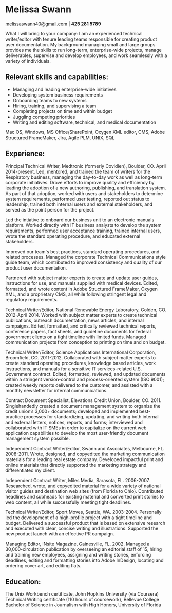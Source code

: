 # Melissa Swann
melissaswann40@gmail.com | **425 281 5789**

What I will bring to your company:
I am an experienced technical writer/editor with tenure leading teams responsible for creating product user documentation. My background managing small and large groups provides me the skills to run long-term, enterprise-wide projects, manage deliverables, supervise and develop employees, and work seamlessly with a variety of individuals.

## Relevant skills and capabilities:
- Managing and leading enterprise-wide initiatives
- Developing system business requirements
- Onboarding teams to new systems
- Hiring, training, and supervising a team
- Completing projects on time and within budget
- Juggling competing priorities
- Writing and editing software, technical, and medical documentation

Mac OS, Windows, MS Office/SharePoint, Oxygen XML editor, CMS, Adobe Structured FrameMaker, Jira, Agile PLM, UNIX, SQL

## Experience:
Principal Technical Writer, Medtronic (formerly Covidien), Boulder, CO. April 2014-present. Led, mentored, and trained the team of writers for the Respiratory business, managing the day-to-day work as well as long-term corporate initiatives. Drove efforts to improve quality and efficiency by leading the adoption of a new authoring, publishing, and translation system. As part of that adoption, worked with users and stakeholders to determine system requirements, performed user testing, reported out status to leadership, trained both internal users and external stakeholders, and served as the point person for the project. 

Led the intiative to onboard our business unit to an electronic manuals platform. Worked directly with IT business analysts to develop the system requirements, performed user acceptance training, trained internal users, wrote the standard operating procedure, and educated external stakeholders. 

Improved our team's best practices, standard operating procedures, and related processes. Managed the corporate Technical Communications style guide team, which contributed to improved consistency and quality of our product user documentation.  

Partnered with subject matter experts to create and update user guides, instructions for use, and manuals supplied with medical devices. Edited, formatted, and wrote content in Adobe Structured FrameMaker, Oxygen XML, and a proprietary CMS, all while following stringent legal and regulatory requirements.

Technical Writer/Editor, National Renewable Energy Laboratory, Golden, CO. 2012-April 2014. Worked with subject matter experts to create technical publications, outreach documentation, news articles, and internal campaigns. Edited, formatted, and critically reviewed technical reports, conference papers, fact sheets, and guideline documents for federal government clients on a tight timeline with limited funds. Managed communication projects from conception to printing on time and on budget. 

Technical Writer/Editor, Science Applications International Corporation, Broomfield, CO. 2011-2012. Collaborated with subject matter experts to create standard operating procedures, knowledge based articles, work instructions, and manuals for a sensitive IT services-related U.S. Government contract. Edited, formatted, reviewed, and updated documents within a stringent version-control and process-oriented system (ISO 9001); created weekly reports delivered to the customer, and assisted with a monthly newsletter for internal communications. 

Contract Document Specialist, Elevations Credit Union, Boulder, CO. 2011. Singlehandedly created a document management system to organize the credit union’s 3,000+ documents; developed and implemented best-practice processes for standardizing, updating, and writing both internal and external letters, notices, reports, and forms; interviewed and collaborated with IT SMEs in order to capitalize on the current web application capabilities to develop the most user-friendly document management system possible.

Independent Contract Writer/Editor, Swann and Associates, Melbourne, FL. 2008-2011. Wrote, designed, and copyedited the marketing communication materials for a leading real estate company. Developed impactful print and online materials that directly supported the marketing strategy and differentiated my client.

Independent Contract Writer, Miles Media, Sarasota, FL. 2006-2007. Researched, wrote, and copyedited material for a wide variety of national visitor guides and destination web sites (from Florida to Ohio). Contributed headlines and subheads for existing material and converted print stories to web content, all while successfully meeting tight deadlines.

Technical Writer/Editor, Sport Moves, Seattle, WA. 2003-2004. Personally led the development of a high-profile project with a tight timeline and budget. Delivered a successful product that is based on extensive research and executed with clear, concise writing and illustrations. Supported the new product launch with an effective PR campaign.

Managing Editor, INsite Magazine, Gainesville, FL. 2002. Managed a 30,000-circulation publication by overseeing an editorial staff of 15, hiring and training new employees, assigning and writing stories, enforcing deadlines, editing and formatting stories into Adobe InDesign, locating and ordering cover art, and editing flats. 

## Education:
The Unix Workbench certificate, John Hopkins University (via Coursera)\
Technical Writing certificate (110 hours of coursework), Bellevue College\
Bachelor of Science in Journalism with High Honors, University of Florida

